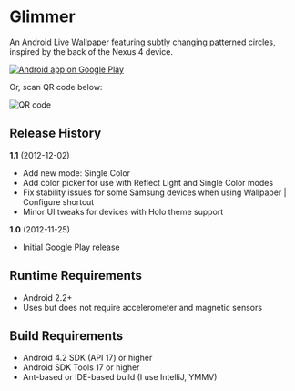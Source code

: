 Glimmer
=======

An Android Live Wallpaper featuring subtly changing patterned circles, inspired by the 
back of the Nexus 4 device. 

[![Android app on Google Play](http://developer.android.com/images/brand/en_app_rgb_wo_45.png)](http://play.google.com/store/apps/details?id=com.github.efung.glimmer)

Or, scan QR code below:

![QR code](https://chart.googleapis.com/chart?cht=qr&chs=256x256&chl=https://play.google.com/store/apps/details?id=com.github.efung.glimmer)

Release History
---------------

**1.1** (2012-12-02)
- Add new mode: Single Color
- Add color picker for use with Reflect Light and Single Color modes
- Fix stability issues for some Samsung devices when using Wallpaper | Configure shortcut
- Minor UI tweaks for devices with Holo theme support

**1.0** (2012-11-25)
- Initial Google Play release

Runtime Requirements
--------------------
* Android 2.2+
* Uses but does not require accelerometer and magnetic sensors

Build Requirements
-------------------

* Android 4.2 SDK (API 17) or higher
* Android SDK Tools 17 or higher
* Ant-based or IDE-based build (I use IntelliJ, YMMV)

